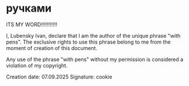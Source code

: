 # ручками
ITS MY WORD!!!!!!!!!!!

I, Lubensky Ivan, declare that I am the author of the unique phrase "with pens".
The exclusive rights to use this phrase belong to me from the moment of creation of this document.

Any use of the phrase "with pens" without my permission is considered a violation of my copyright.

Creation date: 07.09.2025
Signature: cookie
